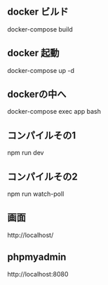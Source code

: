 ## docker ビルド
docker-compose build

## docker 起動
docker-compose up -d

## dockerの中へ
docker-compose exec app bash

## コンパイルその1
npm run dev

## コンパイルその2
npm run watch-poll


## 画面
http://localhost/

## phpmyadmin
http://localhost:8080
